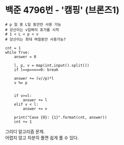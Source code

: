 # 백준 4796번 - '캠핑' (브론즈1)

```
# p 일 중 L일 동안만 사용 가능
# 강산이는 v일짜리 휴가를 시작
# 1 < L < p < v
# 강산이는 최대 며칠동안 사용가능?

cnt = 1
while True:
    answer = 0

    l, p, v = map(int,input().split())
    if l==p==v==0: break

    answer += (v//p)*l
    v %= p
    

    if v>=l:
        answer += l
    elif v < l:
        answer += v
    
    print("Case {0}: {1}".format(cnt, answer))
    cnt += 1
```

그리디 알고리즘 문제.  
어렵지 않고 차분히 풀면 쉽게 풀 수 있다.  